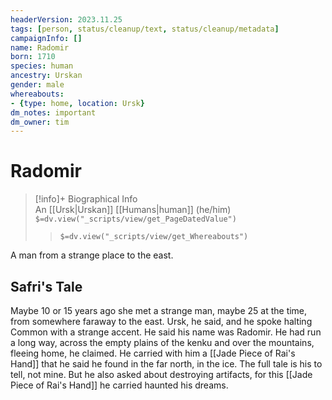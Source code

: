 ```yaml
---
headerVersion: 2023.11.25
tags: [person, status/cleanup/text, status/cleanup/metadata]
campaignInfo: []
name: Radomir
born: 1710
species: human
ancestry: Urskan
gender: male
whereabouts:
- {type: home, location: Ursk}
dm_notes: important
dm_owner: tim
---
```

# Radomir
>[!info]+ Biographical Info  
> An [[Ursk|Urskan]] [[Humans|human]] (he/him)  
> `$=dv.view("_scripts/view/get_PageDatedValue")`  
>> `$=dv.view("_scripts/view/get_Whereabouts")`

A man from a strange place to the east.

## Safri's Tale 

Maybe 10 or 15 years ago she met a strange man, maybe 25 at the time, from somewhere faraway to the east. Ursk, he said, and he spoke halting Common with a strange accent. He said his name was Radomir. He had run a long way, across the empty plains of the kenku and over the mountains, fleeing home, he claimed. He carried with him a [[Jade Piece of Rai's Hand]] that he said he found in the far north, in the ice. The full tale is his to tell, not mine. But he also asked about destroying artifacts, for this [[Jade Piece of Rai's Hand]] he carried haunted his dreams.